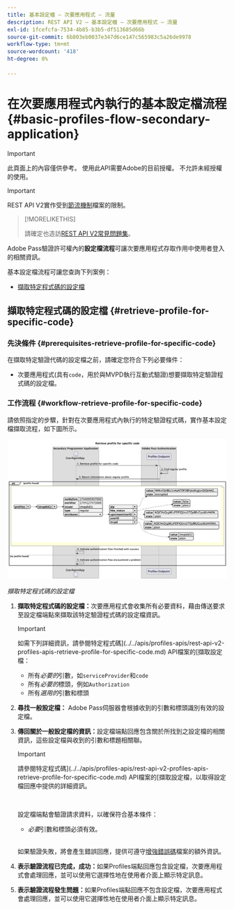 ```yaml
---
title: 基本設定檔 — 次要應用程式 — 流量
description: REST API V2 — 基本設定檔 — 次要應用程式 — 流量
exl-id: 1fcefcfa-7534-4b85-b3b5-df513685d66b
source-git-commit: 6b803eb0037e347d6ce147c565983c5a26de9978
workflow-type: tm+mt
source-wordcount: '418'
ht-degree: 0%

---
```


# 在次要應用程式內執行的基本設定檔流程 {#basic-profiles-flow-secondary-application}

>[!IMPORTANT]
>
> 此頁面上的內容僅供參考。 使用此API需要Adobe的目前授權。 不允許未經授權的使用。

>[!IMPORTANT]
>
> REST API V2實作受到[節流機制](/help/authentication/integration-guide-programmers/throttling-mechanism.md)檔案的限制。

>[!MORELIKETHIS]
>
> 請確定也造訪[REST API V2常見問題集](/help/authentication/integration-guide-programmers/rest-apis/rest-api-v2/rest-api-v2-faqs.md#authentication-phase-faqs-general)。

Adobe Pass驗證許可權內的&#x200B;**設定檔流程**&#x200B;可讓次要應用程式存取作用中使用者登入的相關資訊。

基本設定檔流程可讓您查詢下列案例：

* [擷取特定程式碼的設定檔](#retrieve-profile-for-specific-code)

## 擷取特定程式碼的設定檔 {#retrieve-profile-for-specific-code}

### 先決條件 {#prerequisites-retrieve-profile-for-specific-code}

在擷取特定驗證代碼的設定檔之前，請確定您符合下列必要條件：

* 次要應用程式(具有`code`，用於與MVPD執行互動式驗證)想要擷取特定驗證程式碼的設定檔。

### 工作流程 {#workflow-retrieve-profile-for-specific-code}

請依照指定的步驟，針對在次要應用程式內執行的特定驗證程式碼，實作基本設定檔擷取流程，如下圖所示。

![擷取特定程式碼的設定檔](../../../../../assets/rest-api-v2/flows/basic-access-flows/rest-api-v2-retrieve-profile-within-secondary-application-for-specific-code.png)

*擷取特定程式碼的設定檔*

1. **擷取特定程式碼的設定檔：**&#x200B;次要應用程式會收集所有必要資料，藉由傳送要求至設定檔端點來擷取該特定驗證程式碼的設定檔資訊。

   >[!IMPORTANT]
   >
   > 如需下列詳細資訊，請參閱特定程式碼](../../apis/profiles-apis/rest-api-v2-profiles-apis-retrieve-profile-for-specific-code.md) API檔案的[擷取設定檔：
   >
   > * 所有&#x200B;_必要的_&#x200B;引數，如`serviceProvider`和`code`
   > * 所有&#x200B;_必要的_&#x200B;標頭，例如`Authorization`
   > * 所有&#x200B;_選用的_&#x200B;引數和標頭

1. **尋找一般設定檔：** Adobe Pass伺服器會根據收到的引數和標頭識別有效的設定檔。

1. **傳回關於一般設定檔的資訊：**&#x200B;設定檔端點回應包含關於所找到之設定檔的相關資訊，這些設定檔與收到的引數和標題相關聯。

   >[!IMPORTANT]
   >
   > 請參閱特定程式碼](../../apis/profiles-apis/rest-api-v2-profiles-apis-retrieve-profile-for-specific-code.md) API檔案的[擷取設定檔，以取得設定檔回應中提供的詳細資訊。
   > 
   > <br/>
   > 
   > 設定檔端點會驗證請求資料，以確保符合基本條件：
   >
   > * _必要_&#x200B;引數和標頭必須有效。
   >
   > <br/>
   > 
   > 如果驗證失敗，將會產生錯誤回應，提供可遵守[增強錯誤碼](../../../../features-standard/error-reporting/enhanced-error-codes.md)檔案的額外資訊。

1. **表示驗證流程已完成，成功：**&#x200B;如果Profiles端點回應包含設定檔，次要應用程式會處理回應，並可以使用它選擇性地在使用者介面上顯示特定訊息。

1. **表示驗證流程發生問題：**&#x200B;如果Profiles端點回應不包含設定檔，次要應用程式會處理回應，並可以使用它選擇性地在使用者介面上顯示特定訊息。

